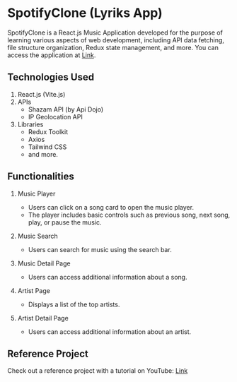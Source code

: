 # SpotifyClone (Lyriks App)

SpotifyClone is a React.js Music Application developed for the purpose of learning various aspects of web development, including API data fetching, file structure organization, Redux state management, and more.
You can access the application at [Link](https://inw-lyriks-app.netlify.app).

## Technologies Used
1. React.js (Vite.js)
2. APIs
   - Shazam API (by Api Dojo)
   - IP Geolocation API
3. Libraries
   - Redux Toolkit
   - Axios
   - Tailwind CSS
   - and more.

## Functionalities
1. Music Player
   - Users can click on a song card to open the music player.
   - The player includes basic controls such as previous song, next song, play, or pause the music.

2. Music Search
   - Users can search for music using the search bar.

3. Music Detail Page
   - Users can access additional information about a song.

4. Artist Page
   - Displays a list of the top artists.

5. Artist Detail Page
   - Users can access additional information about an artist.

## Reference Project
Check out a reference project with a tutorial on YouTube: [Link](https://youtu.be/I1cpb0tYV74)
